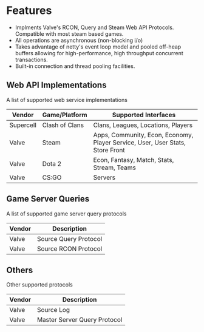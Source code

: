 Features
========

- Implments Valve's RCON, Query and Steam Web API Protocols. Compatible with most steam based games.
- All operations are asynchronous (non-blocking i/o)
- Takes advantage of netty's event loop model and pooled off-heap buffers allowing for high-performance, high throughput concurrent transactions.
- Built-in connection and thread pooling facilities.

Web API Implementations
-----------------------

A list of supported web service implementations

| **Vendor** | **Game/Platform** | **Supported Interfaces**                                                      |
|------------|-------------------|-------------------------------------------------------------------------------|
| Supercell  | Clash of Clans    | Clans, Leagues, Locations, Players                                            |
| Valve      | Steam             | Apps, Community, Econ, Economy, Player Service, User, User Stats, Store Front |
| Valve      | Dota 2            | Econ, Fantasy, Match, Stats, Stream, Teams                                    |
| Valve      | CS:GO             | Servers                                                                       |

Game Server Queries
-------------------

A list of supported game server query protocols

| **Vendor** | **Description**       |
|------------|-----------------------|
| Valve      | Source Query Protocol |
| Valve      | Source RCON Protocol  |


Others
------

Other supported protocols

| **Vendor** | **Description**              |
|------------|------------------------------|
| Valve      | Source Log                   |
| Valve      | Master Server Query Protocol |